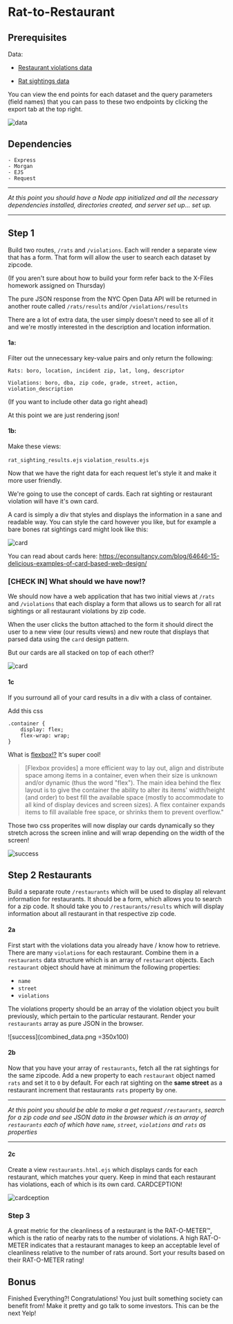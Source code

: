 
# Rat-to-Restaurant



## Prerequisites

Data:

- [Restaurant violations data](https://data.cityofnewyork.us/Health/DOHMH-New-York-City-Restaurant-Inspection-Results/xx67-kt59)

- [Rat sightings data](https://nycopendata.socrata.com/Social-Services/Rat-Sightings/3q43-55fe)

You can view the end points for each dataset and the query parameters (field names) that you can pass to these two endpoints by clicking the export tab at the top right.

![data](data.png)



## Dependencies
    - Express
    - Morgan
    - EJS
    - Request


---

*At this point you should have a Node app initialized and all the necessary dependencies installed, directories created, and server set up... set up.*

---

## Step 1

Build two routes, `/rats` and `/violations`. Each will render a separate view that has a form. That form will allow the user to search each dataset by zipcode.

(If you aren't sure about how to build your form refer back to the X-Files homework assigned on Thursday)

The pure JSON response from the NYC Open Data API will be returned in another route called `/rats/results` and/or `/violations/results`

There are a lot of extra data, the user simply doesn't need to see all of it and we're mostly interested in the description and location information.

#### 1a:

Filter out the unnecessary key-value pairs and only return the following:

    Rats: boro, location, incident zip, lat, long, descriptor

    Violations: boro, dba, zip code, grade, street, action, violation_description

(If you want to include other data go right ahead)

At this point we are just rendering json!


#### 1b:
Make these views:

`rat_sighting_results.ejs`
`violation_results.ejs`

Now that we have the right data for each request let's style it and make it more user friendly.

We're going to use the concept of cards. Each rat sighting or restaurant violation will have it's own card.

A card is simply a div that styles and displays the information in a sane and readable way. You can style the card however you like, but for example a bare bones rat sightings card might look like this:

![card](card.png)

You can read about cards here:
https://econsultancy.com/blog/64646-15-delicious-examples-of-card-based-web-design/


### [CHECK IN] What should we have now!?

We should now have a web application that has two initial views at `/rats` and `/violations` that each display a form that allows us to search for all rat sightings or all restaurant violations by zip code.

When the user clicks the button attached to the form it should direct the user to a new view (our results views) and new route that displays that parsed data using the `card` design pattern.

But our cards are all stacked on top of each other!?

![card](card_results.png)

#### 1c

If you surround all of your card results in a div with a class of container.

Add this css

	.container {
	    display: flex;
    	flex-wrap: wrap;
	}

What is [flexbox!?](https://css-tricks.com/snippets/css/a-guide-to-flexbox/) It's super cool!

>[Flexbox provides] a more efficient way to lay out, align and distribute space among items in a container, even when their size is unknown and/or dynamic (thus the word "flex"). The main idea behind the flex layout is to give the container the ability to alter its items' width/height (and order) to best fill the available space (mostly to accommodate to all kind of display devices and screen sizes). A flex container expands items to fill available free space, or shrinks them to prevent overflow."

Those two css properites will now display our cards dynamically so they stretch across the screen inline and will wrap depending on the width of the screen!

![success](success.gif)


## Step 2 Restaurants

Build a separate route `/restaurants` which will be used to display all relevant information for restaurants. It should be a form, which allows you to search for a zip code. It should take you to `/restaurants/results` which will display information about all restaurant in that respective zip code.

#### 2a

First start with the violations data you already have / know how to retrieve. There are many `violations` for each restaurant. Combine them in a `restaurants` data structure which is an array of `restaurant` objects. Each `restaurant` object should have at minimum the following properties:

- `name`
- `street`
- `violations`

The violations property should be an array of the violation object you built previously, which pertain to the particular restaurant. Render your `restaurants` array as pure JSON in the browser.

![success](combined_data.png =350x100)


#### 2b

Now that you have your array of `restaurants`, fetch all the rat sightings for the same zipcode. Add a new property to each `restaurant` object named `rats` and set it to `0` by default. For each rat sighting on the **same street** as a restaurant increment that restaurants `rats` property by one.

---

*At this point you should be able to make a get request `/restaurants`, search for a zip code and see JSON data in the browser which is an array of `restaurants` each of which have `name`, `street`, `violations` and `rats` as properties*

---

#### 2c

Create a view `restaurants.html.ejs` which displays cards for each restaurant, which matches your query. Keep in mind that each restaurant has violations, each of which is its own card. CARDCEPTION!

![cardception](cardception.jpg)


### Step 3

A great metric for the cleanliness of a restaurant is the RAT-O-METER™, which is the ratio of nearby rats to the number of violations. A high RAT-O-METER indicates that a restaurant manages to keep an acceptable level of cleanliness relative to the number of rats around. Sort your results based on their RAT-O-METER rating!

## Bonus

Finished Everything?! Congratulations! You just built something society can benefit from! Make it pretty and go talk to some investors. This can be the next Yelp!
